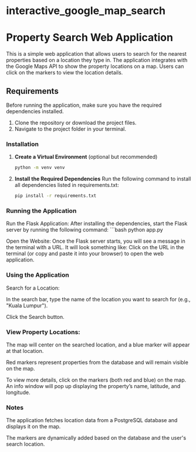 # interactive_google_map_search

# Property Search Web Application

This is a simple web application that allows users to search for the nearest properties based on a location they type in. The application integrates with the Google Maps API to show the property locations on a map. Users can click on the markers to view the location details.

## Requirements

Before running the application, make sure you have the required dependencies installed.

1. Clone the repository or download the project files.
2. Navigate to the project folder in your terminal.

### Installation

1. **Create a Virtual Environment** (optional but recommended)
   ```bash
   python -m venv venv

2. **Install the Required Dependencies**
    Run the following command to install all dependencies listed in requirements.txt:
    ```bash
    pip install -r requirements.txt

### Running the Application

Run the Flask Application: After installing the dependencies, start the Flask server by running the following command:
    ```bash
    python app.py

Open the Website: Once the Flask server starts, you will see a message in the terminal with a URL. It will look something like:
Click on the URL in the terminal (or copy and paste it into your browser) to open the web application.

### Using the Application
Search for a Location:

In the search bar, type the name of the location you want to search for (e.g., "Kuala Lumpur").

Click the Search button.

### View Property Locations:

The map will center on the searched location, and a blue marker will appear at that location.

Red markers represent properties from the database and will remain visible on the map.

To view more details, click on the markers (both red and blue) on the map. An info window will pop up displaying the property’s name, latitude, and longitude.

### Notes
The application fetches location data from a PostgreSQL database and displays it on the map.

The markers are dynamically added based on the database and the user's search location.